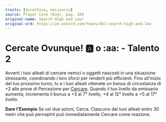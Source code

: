 ```yaml
---
traits: [direttiva, emissario]
source: Player Core (Eng), pag. 109
original-name: Search High and Low!
original-srd: https://2e.aonsrd.com/feats/451-search-high-and-low
---
```


# Cercate Ovunque! :a: o :aa: - Talento 2

Avverti i tuoi alleati di cercare nemici o oggetti nascosti in una situazione
stressante, coordinando i loro sforzi per renderli più efficienti. Fino
all’inizio del tuo prossimo turno, tu e i tuoi alleati ottenete un bonus di
circostanza di +2 alle prove di Percezione per [Cercare](/azioni/cercare).
Quando il tuo livello da emissario aumenta, incrementa il bonus a +3 al 7°
livello, +4 al 12° livello e +5 al 17° livello.

**Dare l’Esempio** Se usi due azioni, Cerca. Ciascuno dei tuoi alleati entro 30
metri che può percepirti può immediatamente Cercare come reazione.
